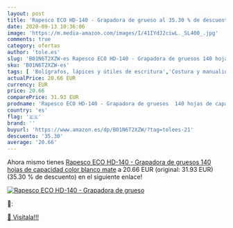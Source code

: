 ```yaml
---
layout: post
title: 'Rapesco ECO HD-140 - Grapadora de grueso al 35.30 % de descuento'
date: 2020-09-13 10:36:06
image: 'https://m.media-amazon.com/images/I/41IYdJ2ciwL._SL400_.jpg'
comments: true
category: ofertas
author: 'tole.es'
slug: 'B01N6T2XZW-es Rapesco ECO HD-140 - Grapadora de gruesos 140 hojas de...'
sku: 'B01N6T2XZW-es'
tags: [ 'Bolígrafos, lápices y útiles de escritura','Costura y manualidades','Dibujo','Hogar y cocina','Lápices','Marcadores','Materiales de dibujo','Oficina y papelería','Portaminas','Rotuladores y subrayadores','Subrayadores','grapadora', ]
actualPrice: 20.66 EUR
currency: EUR
price: 20.66
comparePrice: 31.93 EUR
prodname: 'Rapesco ECO HD-140 - Grapadora de gruesos  140 hojas de capacidad  color blanco mate'
country: 'es'
flag: '🇪🇸'
brand: ''
buyurl: 'https://www.amazon.es/dp/B01N6T2XZW/?tag=tolees-21'
descuento: '35.30'
average: '20.66'
---
```


Ahora mismo tienes [Rapesco ECO HD-140 - Grapadora de gruesos  140 hojas de capacidad  color blanco mate](https://www.amazon.es/dp/B01N6T2XZW/?tag=tolees-21) a 20.66 EUR (original: 31.93 EUR) (35.30 %  de descuento) en el siguiente enlace!

[![Rapesco ECO HD-140 - Grapadora de grueso](https://m.media-amazon.com/images/I/41IYdJ2ciwL._SL400_.jpg)](https://www.amazon.es/dp/B01N6T2XZW/?tag=tolees-21)

🔎:


[🛒 Visítala!!!](https://www.amazon.es/dp/B01N6T2XZW/?tag=tolees-21)
